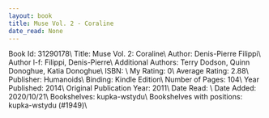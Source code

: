 ```yaml
---
layout: book
title: Muse Vol. 2 - Coraline
date_read: None
---
```


Book Id: 31290178\ 
Title: Muse Vol. 2: Coraline\ 
Author: Denis-Pierre Filippi\ 
Author l-f: Filippi, Denis-Pierre\ 
Additional Authors: Terry Dodson, Quinn Donoghue, Katia Donoghue\ 
ISBN: \ 
My Rating: 0\ 
Average Rating: 2.88\ 
Publisher: Humanoids\ 
Binding: Kindle Edition\ 
Number of Pages: 104\ 
Year Published: 2014\ 
Original Publication Year: 2011\ 
Date Read: \ 
Date Added: 2020/10/21\ 
Bookshelves: kupka-wstydu\ 
Bookshelves with positions: kupka-wstydu (#1949)\ 

